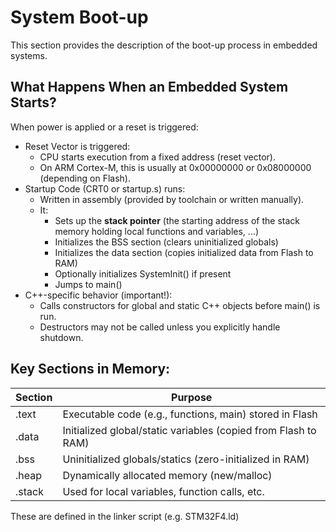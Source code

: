 # System Boot-up
This section provides the description of the boot-up process in embedded systems.

## What Happens When an Embedded System Starts?
When power is applied or a reset is triggered:
 
 - Reset Vector is triggered:
   -   CPU starts execution from a fixed address (reset vector).
   -   On ARM Cortex-M, this is usually at 0x00000000 or 0x08000000 (depending on Flash).
 - Startup Code (CRT0 or startup.s) runs:
   - Written in assembly (provided by toolchain or written manually).
   - It:
     - Sets up the **stack pointer** (the starting address of the stack memory holding local functions and variables, ...)
     - Initializes the BSS section (clears uninitialized globals)
     - Initializes the data section (copies initialized data from Flash to RAM)
     - Optionally initializes SystemInit() if present
     - Jumps to main()
 - C++-specific behavior (important!):
   - Calls constructors for global and static C++ objects before main() is run.
   - Destructors may not be called unless you explicitly handle shutdown.

## Key Sections in Memory:
|Section | Purpose|
---------|------
|.text	|Executable code (e.g., functions, main) stored in Flash|
|.data	|Initialized global/static variables (copied from Flash to RAM)|
|.bss	  |Uninitialized globals/statics (zero-initialized in RAM)|
|.heap	|Dynamically allocated memory (new/malloc)|
|.stack	|Used for local variables, function calls, etc.|

These are defined in the linker script (e.g. STM32F4.ld)
